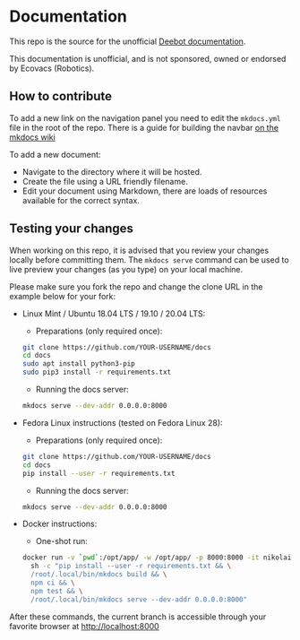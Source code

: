 # Documentation

This repo is the source for the unofficial [Deebot documentation](https://deebot.readthedocs.io/).

This documentation is unofficial, and is not sponsored, owned or endorsed by Ecovacs (Robotics).

## How to contribute

To add a new link on the navigation panel you need to edit the `mkdocs.yml` file in the root of the repo. There is a guide for building the navbar [on the mkdocs wiki](https://www.mkdocs.org/user-guide/configuration/#nav)

To add a new document:

- Navigate to the directory where it will be hosted.
- Create the file using a URL friendly filename.
- Edit your document using Markdown, there are loads of resources available for the correct syntax.

## Testing your changes

When working on this repo, it is advised that you review your changes locally before committing them. The `mkdocs serve` command can be used to live preview your changes (as you type) on your local machine.

Please make sure you fork the repo and change the clone URL in the example below for your fork:

- Linux Mint / Ubuntu 18.04 LTS / 19.10 / 20.04 LTS:

    - Preparations (only required once):

  ```bash
  git clone https://github.com/YOUR-USERNAME/docs
  cd docs
  sudo apt install python3-pip
  sudo pip3 install -r requirements.txt
  ```

    - Running the docs server:

  ```bash
  mkdocs serve --dev-addr 0.0.0.0:8000
  ```

- Fedora Linux instructions (tested on Fedora Linux 28):

    - Preparations (only required once):

  ```bash
  git clone https://github.com/YOUR-USERNAME/docs
  cd docs
  pip install --user -r requirements.txt
  ```

    - Running the docs server:

  ```bash
  mkdocs serve --dev-addr 0.0.0.0:8000
  ```

- Docker instructions:

    - One-shot run:

  ```bash
  docker run -v `pwd`:/opt/app/ -w /opt/app/ -p 8000:8000 -it nikolaik/python-nodejs:python3.7-nodejs12 \
    sh -c "pip install --user -r requirements.txt && \
    /root/.local/bin/mkdocs build && \
    npm ci && \
    npm test && \
    /root/.local/bin/mkdocs serve --dev-addr 0.0.0.0:8000"
  ```

After these commands, the current branch is accessible through your favorite browser at <http://localhost:8000>
